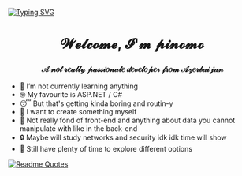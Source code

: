 <a href="https://git.io/typing-svg"><img src="https://readme-typing-svg.herokuapp.com?font=Courier&duration=2000&pause=500&color=2CF700&multiline=true&width=500&height=110&lines=A+whole+bunch+of+turbulence;A+whole+bunch+of+turbulence;Everybody+strap+your+seatbelts;Cause+theres+about+to+be+some+turbulence." alt="Typing SVG" /></a>

<h1 align="center">𝓦𝓮𝓵𝓬𝓸𝓶𝓮, 𝓘'𝓶 𝓹𝓲𝓷𝓸𝓶𝓸</h1>
<h3 align="center">𝒜 𝓃𝑜𝓉 𝓇𝑒𝒶𝓁𝓁𝓎 𝓅𝒶𝓈𝓈𝒾𝑜𝓃𝒶𝓉𝑒 𝒹𝑒𝓋𝑒𝓁𝑜𝓅𝑒𝓇 𝒻𝓇𝑜𝓂 𝒜𝓏𝑒𝓇𝒷𝒶𝒾𝒿𝒶𝓃</h3>

- 🌱 I’m not currently learning anything
- 🤓 My favourite is ASP.NET / C#
- 😴 But that's getting kinda boring and routin-y
- 🧐 I want to create something myself
- 🤔 Not really fond of front-end and anything about data you cannot manipulate with like in the back-end
- 🔒 Maybe will study networks and security idk idk time will show
- 🙂 Still have plenty of time to explore different options

[![Readme Quotes](https://quotes-github-readme.vercel.app/api?type=horizontal&theme=dark)](https://github.com/piyushsuthar/github-readme-quotes)
